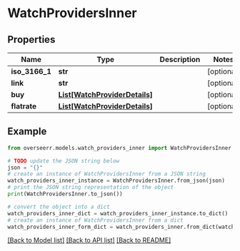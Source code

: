 # WatchProvidersInner


## Properties

Name | Type | Description | Notes
------------ | ------------- | ------------- | -------------
**iso_3166_1** | **str** |  | [optional] 
**link** | **str** |  | [optional] 
**buy** | [**List[WatchProviderDetails]**](WatchProviderDetails.md) |  | [optional] 
**flatrate** | [**List[WatchProviderDetails]**](WatchProviderDetails.md) |  | [optional] 

## Example

```python
from overseerr.models.watch_providers_inner import WatchProvidersInner

# TODO update the JSON string below
json = "{}"
# create an instance of WatchProvidersInner from a JSON string
watch_providers_inner_instance = WatchProvidersInner.from_json(json)
# print the JSON string representation of the object
print(WatchProvidersInner.to_json())

# convert the object into a dict
watch_providers_inner_dict = watch_providers_inner_instance.to_dict()
# create an instance of WatchProvidersInner from a dict
watch_providers_inner_form_dict = watch_providers_inner.from_dict(watch_providers_inner_dict)
```
[[Back to Model list]](../README.md#documentation-for-models) [[Back to API list]](../README.md#documentation-for-api-endpoints) [[Back to README]](../README.md)


